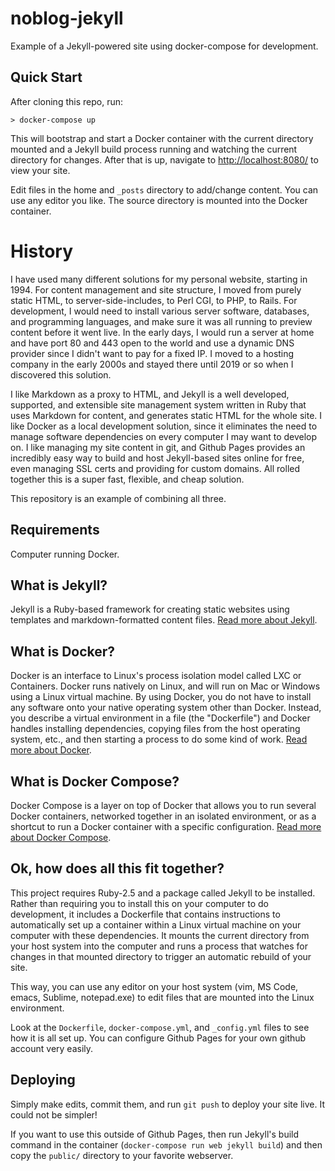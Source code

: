 # noblog-jekyll
Example of a Jekyll-powered site using docker-compose for development.

## Quick Start
After cloning this repo, run:
```
> docker-compose up
```
This will bootstrap and start a Docker container with the current directory mounted and a Jekyll build process running and watching the current directory for changes. After that is up, navigate to [http://localhost:8080/](http://localhost:8080/) to view your site.

Edit files in the home and `_posts` directory to add/change content. You can use
any editor you like. The source directory is mounted into the Docker container.

# History
I have used many different solutions for my personal website, starting in 1994. For content management and site structure, I moved from purely static HTML, to server-side-includes, to Perl CGI, to PHP, to Rails. For development, I would need to install various server software, databases, and programming languages, and make sure it was all running to preview content before it went live. In the early days, I would run a server at home and have port 80 and 443 open to the world and use a dynamic DNS provider since I didn't want to pay for a fixed IP. I moved to a hosting company in the early 2000s and stayed there until 2019 or so when I discovered this solution.

I like Markdown as a proxy to HTML, and Jekyll is a well developed, supported, and extensible site management system written in Ruby that uses Markdown for content, and generates static HTML for the whole site. I like Docker as a local development solution, since it eliminates the need to manage software dependencies on every computer I may want to develop on. I like managing my site content in git, and Github Pages provides an incredibly easy way to build and host Jekyll-based sites online for free, even managing SSL certs and providing for custom domains. All rolled together this is a super fast, flexible, and cheap solution.

This repository is an example of combining all three.

## Requirements
Computer running Docker.

## What is Jekyll?
Jekyll is a Ruby-based framework for creating static websites using templates and markdown-formatted content files.
[Read more about Jekyll](https://jekyllrb.com/).

## What is Docker?
Docker is an interface to Linux's process isolation model called LXC or Containers. Docker runs natively on Linux, and will run on Mac or Windows using a Linux virtual machine. By using Docker, you do not have to install any software onto your native operating system other than Docker. Instead, you describe a virtual environment in a file (the "Dockerfile") and Docker handles installing dependencies, copying files from the host operating system, etc., and then starting a process to do some kind of work. [Read more about Docker](https://www.docker.com/).

## What is Docker Compose?
Docker Compose is a layer on top of Docker that allows you to run several Docker containers, networked together in an isolated environment, or as a shortcut to run a Docker container with a specific configuration. [Read more about Docker Compose](https://docs.docker.com/compose/).

## Ok, how does all this fit together?
This project requires Ruby-2.5 and a package called Jekyll to be installed. Rather than requiring you to install this on your computer to do development, it includes a Dockerfile that contains instructions to automatically set up a container within a Linux virtual machine on your computer with these dependencies. It mounts the current directory from your host system into the computer and runs a process that watches for changes in that mounted directory to trigger an automatic rebuild of your site.

This way, you can use any editor on your host system (vim, MS Code, emacs, Sublime, notepad.exe) to edit files that are mounted into the Linux environment.

Look at the `Dockerfile`, `docker-compose.yml`, and `_config.yml` files to see how it is all set up. You can configure Github Pages for your own github account very easily.

## Deploying
Simply make edits, commit them, and run `git push` to deploy your site live. It could not be simpler!

If you want to use this outside of Github Pages, then run Jekyll's build command in the container (`docker-compose run web jekyll build`) and then copy the `public/` directory to your favorite webserver.
